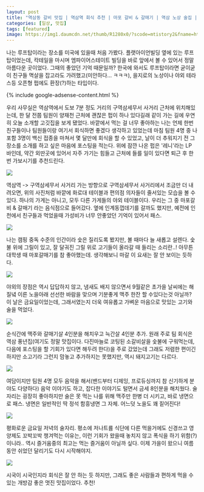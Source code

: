 ```yaml
---
layout: post
title: "역삼동 갈비 맛집 | 역삼역 회식 추천 | 마포 갈비 & 갈매기 | 역삼 노상 술집 | 을지로 바이브"
categories: [일상, 맛집]
tags: [featured]
image: https://img1.daumcdn.net/thumb/R1280x0/?scode=mtistory2&fname=https%3A%2F%2Fblog.kakaocdn.net%2Fdn%2Fbp2n6K%2Fbtrfibmc5cL%2FhxgqEaG1APqWVtfBMbQKPK%2Fimg.png
---
```


나는 루프탑이라는 장소를 미국에 있을때 처음 가봤다. 플랫아이언빌딩 옆에 있는 루프탑이었는데, 칵테일을 마시며 엠파이어스테이트 빌딩을 바로 앞에서 볼 수 있어서 정말 아름다운 곳이었다. 그때의 좋았던 기억 때문일까? 한국에 와서도 루프탑이라면 굳이굳이 친구들 멱살을 잡고라도 가려했고(미안하다... ㅋㅋㅋ), 을지로의 노상이나 야외 테라스등 오픈형 펍에도 환장(?)하는 타입이다.

{% include google-adsense-content.html %}

우리 사무실은 역삼역에서 도보 7분 정도 거리의 구역삼세무서 사거리 근처에 위치해있는데, 한 달 전쯤 팀원이 양재천 근처에 괜찮은 펍이 하나 있다길래 같이 가는 길에 우연히 오늘 소개할 고깃집을 보게 됐었다. 바깥에서 먹는 걸 너무 좋아하는 나는 언제 한번 친구들이나 팀원들이랑 여기서 회식하면 좋겠다 생각하고 있었는데 마침 팀원 4명 중 나 포함 3명이 백신 접종을 마쳐서 몇 달만에 회식을 할 수 있었고, 날이 더 추워지기 전 그 장소를 소개를 하고 싶은 마음에 포스팅을 적는다. 위에 잠깐 나온 펍은 '레니'라는 LP 바인데, 약간 외딴곳에 있어서 자주 가기는 힘들고 근처에 들를 일이 있다면 퇴근 후 한번 가보시기를 추천드린다.

![](https://img1.daumcdn.net/thumb/R1280x0/?scode=mtistory2&fname=https%3A%2F%2Fblog.kakaocdn.net%2Fdn%2Fbp2n6K%2Fbtrfibmc5cL%2FhxgqEaG1APqWVtfBMbQKPK%2Fimg.png)

역삼역 -> 구역삼세무서 사거리 가는 방향으로 구역삼세무서 사거리에서 조금만 더 내려오면, 위의 사진처럼 바깥에 화로대 테이블과 편의점 의자들이 줄서있는 모습을 볼 수 있다. 하나의 가게는 아니고, 모두 다른 가게들의 야외 테이블이다. 우리는 그 중 마포갈비 & 갈매기 라는 음식점으로 들어갔다. 옆에 인계동껍데기를 갈까도 했지만, 예전에 인천에서 친구들과 먹었을때 가성비가 너무 안좋았던 기억이 있어서 패스.

![](https://img1.daumcdn.net/thumb/R1280x0/?scode=mtistory2&fname=https%3A%2F%2Fblog.kakaocdn.net%2Fdn%2FAXnG3%2FbtrfgZmMIPT%2FeDEzog0kzJ4z8sHHqiKky1%2Fimg.png)

나는 캠핑 중독 수준의 인간이라 숯은 질리도록 봤지만, 볼 때마다 늘 새롭고 설렌다. 숯불 위에 그릴이 있고, 잘 달궈진 그릴 위로 고기들이 올라갈 때 들리는 소리란..! 아무튼 대학생 때 마포갈매기를 참 좋아했는데. 생각해보니 마갈 이 요새는 잘 안 보이는 듯하다.

![](https://img1.daumcdn.net/thumb/R1280x0/?scode=mtistory2&fname=https%3A%2F%2Fblog.kakaocdn.net%2Fdn%2FbRRWtE%2FbtrfiFgieFR%2Fo7PeaxWIqOGv27fl4zW1Rk%2Fimg.png)

야외의 장점은 역시 답답하지 않고, 냄새도 배지 않으면서 9월같은 초가을 날씨에는 해질녘 이른 노을아래 선선한 바람을 맞으며 기분좋게 맥주 한잔 할 수있다는것 아닐까? 이 날은 금요일이었는데, 그래서였는지 더욱 여유롭고 가벼운 마음으로 맛있는 고기와 술을 먹었다.

![](https://img1.daumcdn.net/thumb/R1280x0/?scode=mtistory2&fname=https%3A%2F%2Fblog.kakaocdn.net%2Fdn%2F1k18i%2FbtrffOluPim%2FLOhOep74mphGx4IBOQXTKK%2Fimg.png)

순식간에 맥주와 갈매기살 4인분을 해치우고 늑간살 4인분 추가. 원래 주로 팀 회식은 역삼 풍년집(여기도 정말 맛집이다. 다진마늘로 코팅된 소갈비살을 숯불에 구워먹는데, 다음에 포스팅을 할 기회가 있다면 해두려 한다)을 주로 갔었는데 그래도 저렴한 편이긴 하지만 소고기라 그런지 맘놓고 추가하지는 못했지만, 역시 돼지고기는 다르다.

![](https://img1.daumcdn.net/thumb/R1280x0/?scode=mtistory2&fname=https%3A%2F%2Fblog.kakaocdn.net%2Fdn%2FQbUEg%2FbtrfjWIDj3f%2FzKsjFQkKVmQwtvUOq4C4DK%2Fimg.png)

여담이지만 팀원 4명 모두 음악을 해서(밴드부터 디제잉, 프로듀싱까지 참 신기하게 분야도 다양하다) 음악 이야기도 하고, 잡다한 이야기도 털면서 금세 8인분을 해치웠다. 술자리는 굉장히 좋아하지만 술은 못 먹는 나를 위해 맥주만 한병 더 시키고, 바로 냉면으로 패스. 냉면은 일반적인 딱 정석 함흥냉면 그 자체. 어느덧 노을도 꽤 짙어진다!

![](https://img1.daumcdn.net/thumb/R1280x0/?scode=mtistory2&fname=https%3A%2F%2Fblog.kakaocdn.net%2Fdn%2Fb3dlRH%2FbtrfiE9wJX5%2Fn1ZKMQA6ghjQoKxKnMFCo1%2Fimg.png)

평화로운 금요일 저녁의 술자리. 평소에 저나트륨 식단에 다른 먹을거에도 신경쓰고 영양제도 꼬박꼬박 챙겨먹는 이유는, 이런 기회가 왔을때 놓치지 않고 폭식을 하기 위함(?)이니라.. 역시 즐거움중의 최고는 먹는 즐거움이 아닐까 싶다. 이제 가을이 왔으니 여름동안 쉬었던 달리기도 다시 시작해야지.

![](https://img1.daumcdn.net/thumb/R1280x0/?scode=mtistory2&fname=https%3A%2F%2Fblog.kakaocdn.net%2Fdn%2FUw2hN%2FbtrfgZmNgk9%2FRU9duQ0KkIEmHI2GMXicZk%2Fimg.png)

시국이 시국인지라 회식은 잘 안 하는 듯 하지만, 그래도 좋은 사람들과 편하게 먹을 수 있는 개방감 좋은 멋진 맛집이었다. 추천!
